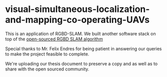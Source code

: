 # visual-simultaneous-localization-and-mapping-co-operating-UAVs

This is an application of RGBD-SLAM. We built another software stack on top of the [open-sourced RGBD SLAM algorithm](https://github.com/felixendres/rgbdslam_v2)

Special thanks to Mr. Felix Endres for being patient in answering our queries to make the project feasible to complete.

We're uploading our thesis document to preserve a copy and as well as to share with the open sourced community.
